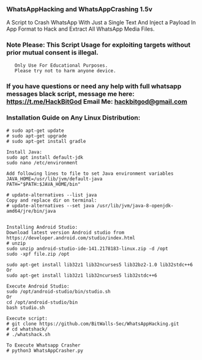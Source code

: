 ### WhatsAppHacking and WhatsAppCrashing 1.5v
A Script to Crash WhatsApp With Just a Single Text And Inject a Payload In App Format to Hack and Extract All WhatsApp Media Files.

### Note Please: This Script Usage for exploiting targets without prior mutual consent is illegal. 
       Only Use For Educational Purposes. 
       Please try not to harm anyone device.

### If you have questions or need any help with full whatsapp messages black script, message me here: https://t.me/HackBitGod Email Me: hackbitgod@gmail.com

### Installation Guide on Any Linux Distribution:
```
# sudo apt-get update
# sudo apt-get upgrade
# sudo apt-get install gradle

Install Java:
sudo apt install default-jdk
sudo nano /etc/environment

Add following lines to file to set Java environment variables
JAVA_HOME=/usr/lib/jvm/default-java
PATH="$PATH:$JAVA_HOME/bin"

# update-alternatives --list java
Copy and replace dir on terminal:
# update-alternatives --set java /usr/lib/jvm/java-8-openjdk-amd64/jre/bin/java


Installing Android Studio:
Download latest version Android studio from
https://developer.android.com/studio/index.html
# unzip 
sudo unzip android-studio-ide-141.2178183-linux.zip -d /opt
sudo -xpf file.zip /opt

sudo apt-get install lib32z1 lib32ncurses5 lib32bz2-1.0 lib32stdc++6
Or
sudo apt-get install lib32z1 lib32ncurses5 lib32stdc++6

Execute Android Studio:
sudo /opt/android-studio/bin/studio.sh
Or
cd /opt/android-studio/bin
bash studio.sh

Execute script:
# git clone https://github.com/BitWalls-Sec/WhatsAppHacking.git
# cd whatshack/
# ./whatshack.sh

To Execute Whatsapp Crasher
# python3 WhatsAppCrasher.py









